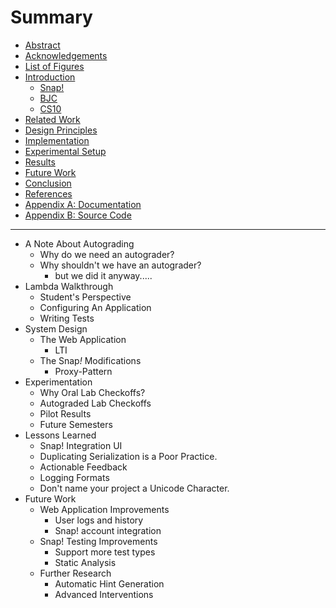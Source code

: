 # Summary

* [Abstract](abstract.md)
* [Acknowledgements](contents/acknowledgements.md)
* [List of Figures](contents/figures.md)
* [Introduction](contents/introduction.md)
	* [Snap!](contents/introduction.md#snap)
	* [BJC](contents/introduction.md#the-beauty-and-joy-of-computing)
	* [CS10](contents/introduction.md#cs10)
* [Related Work](contents/related-work.md)
* [Design Principles](contents/design.md)
* [Implementation](contents/implementation.md)
* [Experimental Setup](contents/trial.md)
* [Results](contents/results.md)
* [Future Work](contents/future-work.md)
* [Conclusion](contents/conclusion.md)
* [References](contents/references.md)
* [Appendix A: Documentation](docs/README.md)
* [Appendix B: Source Code](contents/source-code.md)
---
* A Note About Autograding
	* Why do we need an autograder?
	* Why shouldn't we have an autograder?
		* but we did it anyway.....
* Lambda Walkthrough
	* Student's Perspective
	* Configuring An Application
	* Writing Tests
* System Design
	* The Web Application
		* LTI
	* The Snap<em>!</em> Modifications
		* Proxy-Pattern
* Experimentation
	* Why Oral Lab Checkoffs?
	* Autograded Lab Checkoffs
	* Pilot Results
	* Future Semesters
* Lessons Learned
	* Snap! Integration UI
	* Duplicating Serialization is a Poor Practice.
	* Actionable Feedback
	* Logging Formats
	* Don't name your project a Unicode Character.
* Future Work
	* Web Application Improvements
		* User logs and history
		* Snap! account integration
	* Snap! Testing Improvements
		* Support more test types
		* Static Analysis
	* Further Research
		* Automatic Hint Generation
		* Advanced Interventions